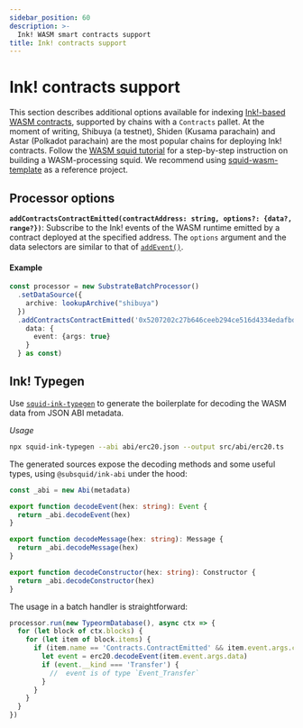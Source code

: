 ```yaml
---
sidebar_position: 60
description: >-
  Ink! WASM smart contracts support
title: Ink! contracts support
---
```


# Ink! contracts support

This section describes additional options available for indexing [Ink!-based WASM contracts](https://use.ink), supported by chains with a `Contracts` pallet. At the moment of writing, Shibuya (a testnet), Shiden (Kusama parachain) and Astar (Polkadot parachain) are the most popular chains for deploying Ink! contracts. Follow the [WASM squid tutorial](/tutorials/create-a-wasm-processing-squid) for a step-by-step instruction on building a WASM-processing squid. We recommend using [squid-wasm-template](https://github.com/subsquid-labs/squid-wasm-template) as a reference project.

## Processor options

**`addContractsContractEmitted(contractAddress: string, options?: {data?, range?})`**: Subscribe to the Ink! events of the WASM runtime emitted by a contract deployed at the specified address. The `options` argument and the data selectors are similar to that of [`addEvent()`](/substrate-indexing/configuration/#events).

#### Example
```ts
const processor = new SubstrateBatchProcessor()
  .setDataSource({
    archive: lookupArchive("shibuya")
  })
  .addContractsContractEmitted('0x5207202c27b646ceeb294ce516d4334edafbd771f869215cb070ba51dd7e2c72', {
    data: {
      event: {args: true}
    }
  } as const)
```

## Ink! Typegen

Use [`squid-ink-typegen`](https://github.com/subsquid/squid-sdk/tree/master/substrate/ink-typegen) to generate the boilerplate for decoding the WASM data from JSON ABI metadata.

*Usage*
```bash
npx squid-ink-typegen --abi abi/erc20.json --output src/abi/erc20.ts
```

The generated sources expose the decoding methods and some useful types, using `@subsquid/ink-abi` under the hood:

```typescript title="src/abi/erc20.ts"
const _abi = new Abi(metadata)

export function decodeEvent(hex: string): Event {
  return _abi.decodeEvent(hex)
}

export function decodeMessage(hex: string): Message {
  return _abi.decodeMessage(hex)
}

export function decodeConstructor(hex: string): Constructor {
  return _abi.decodeConstructor(hex)
}
```

The usage in a batch handler is straightforward:
```ts
processor.run(new TypeormDatabase(), async ctx => {
  for (let block of ctx.blocks) {
    for (let item of block.items) {
      if (item.name == 'Contracts.ContractEmitted' && item.event.args.contract == CONTRACT_ADDRESS) {
        let event = erc20.decodeEvent(item.event.args.data)
        if (event.__kind === 'Transfer') {
          //  event is of type `Event_Transfer`
        }
      }
    }
  }
})
```
